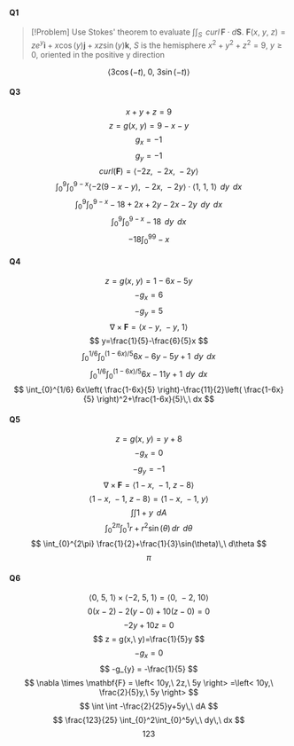 #### Q1
>[!Problem]
>Use Stokes' theorem to evaluate $\int \int_{S}\,\ curl\,\mathbf{F} \cdot d\mathbf{S}$.
>$\mathbf{F}(x,\ y,\ z) = ze^y\mathbf{i}+x\cos(y)\mathbf{j}+xz\sin(y)\mathbf{k}$,
>$S$ is the hemisphere $x^2+y^2+z^2=9$, $y\geq 0$, oriented in the positive y direction 


$$
\left< 3\cos(-t),\ 0,\ 3\sin(-t) \right> 
$$

#### Q3

$$
x+y+z=9
$$
$$
z= g(x,\ y) = 9 - x - y
$$
$$
g_{x} = -1
$$
$$
g_{y} = -1
$$
$$
curl(\mathbf{F}) = \left< -2z,\ -2x,\ -2y \right> 
$$
$$
\int_{0}^9 \int_{0}^{9-x} \left< -2(9-x-y),\ -2x,\ -2y \right> \cdot 
\left< 1,\ 1,\ 1 \right> \,\ dy\,\ dx
$$
$$
\int_{0}^9 \int_{0}^{9-x} -18+2x+2y-2x-2y\,\ dy\,\ dx
$$
$$
\int_{0}^9 \int_{0}^{9-x} -18\,\ dy\,\ dx
$$
$$
-18\int_{0}^99-x
$$

#### Q4
$$
z=g(x,\ y) = 1-6x-5y
$$
$$
-g_{x} = 6
$$
$$
-g_{y} = 5
$$
$$
\nabla \times \mathbf{F} = \left< x-y,\ -y,\ 1 \right> 
$$
$$
y=\frac{1}{5}-\frac{6}{5}x
$$
$$
\int_{0}^{1/6}\int_{0}^{(1-6x)/5} 6x-6y-5y+1\,\ dy\,\ dx
$$
$$
\int_{0}^{1/6}\int_{0}^{(1-6x)/5} 6x-11y+1\,\ dy\,\ dx
$$
$$
\int_{0}^{1/6} 6x\left( \frac{1-6x}{5} \right)-\frac{11}{2}\left( \frac{1-6x}{5} \right)^2+\frac{1-6x}{5}\,\ dx
$$

#### Q5
$$
z = g(x,\ y) = y+8
$$
$$
-g_{x} = 0
$$
$$
-g_{y} = -1
$$
$$
\nabla \times \mathbf{F} = \left< 1-x,\ -1,\ z-8 \right> 
$$
$$
\left< 1-x,\ -1,\ z-8 \right> = \left< 1-x,\ -1,\ y \right> 
$$
$$
\int \int 1+y\,\ dA
$$
$$
\int_{0}^{2\pi} \int_{0}^1 r+r^2\sin(\theta) \, dr\,\ d\theta
$$
$$
\int_{0}^{2\pi} \frac{1}{2}+\frac{1}{3}\sin(\theta)\,\ d\theta
$$
$$
\pi
$$

#### Q6
$$
\left< 0,\ 5,\ 1 \right> \times \left< -2,\ 5,\ 1 \right> =
\left< 0,\ -2,\ 10 \right> 
$$
$$
0(x-2)-2(y-0)+10(z-0)=0
$$
$$
-2y+10z=0
$$
$$
z = g(x,\ y)=\frac{1}{5}y
$$
$$
-g_{x} = 0
$$
$$
-g_{y} = -\frac{1}{5}
$$
$$
\nabla \times \mathbf{F} = \left< 10y,\ 2z,\ 5y \right> =\left< 10y,\ \frac{2}{5}y,\ 5y \right> 
$$
$$
\int \int -\frac{2}{25}y+5y\,\ dA
$$
$$
\frac{123}{25} \int_{0}^2\int_{0}^5y\,\ dy\,\ dx
$$
$$
123
$$
